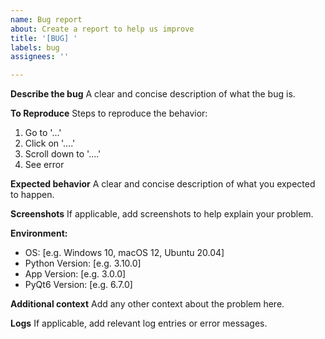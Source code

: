 ```yaml
---
name: Bug report
about: Create a report to help us improve
title: '[BUG] '
labels: bug
assignees: ''

---
```


**Describe the bug**
A clear and concise description of what the bug is.

**To Reproduce**
Steps to reproduce the behavior:
1. Go to '...'
2. Click on '....'
3. Scroll down to '....'
4. See error

**Expected behavior**
A clear and concise description of what you expected to happen.

**Screenshots**
If applicable, add screenshots to help explain your problem.

**Environment:**
- OS: [e.g. Windows 10, macOS 12, Ubuntu 20.04]
- Python Version: [e.g. 3.10.0]
- App Version: [e.g. 3.0.0]
- PyQt6 Version: [e.g. 6.7.0]

**Additional context**
Add any other context about the problem here.

**Logs**
If applicable, add relevant log entries or error messages.